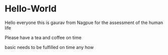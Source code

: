 # Hello-World
Hello everyone this is gaurav from Nagpue for the assessment of the human life

Please have a tea and coffee on time

basic needs to be fulfilled on time any how

